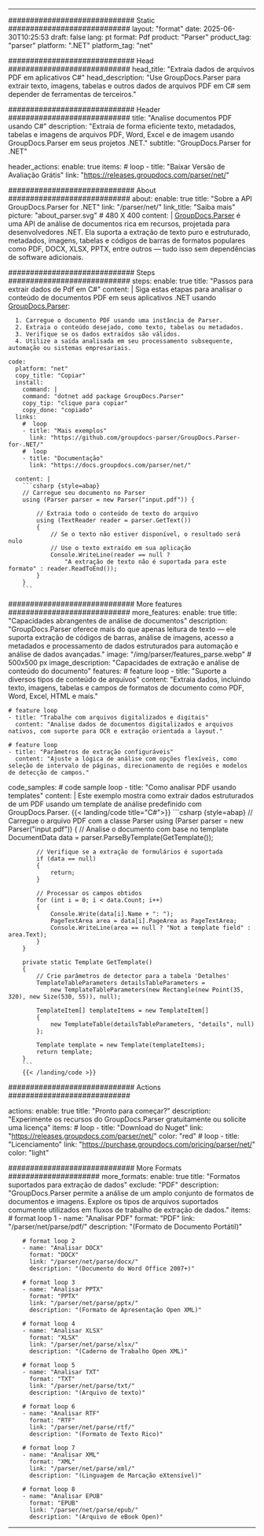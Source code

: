 


---
############################# Static ############################
layout: "format"
date:  2025-06-30T10:25:53
draft: false
lang: pt
format: Pdf
product: "Parser"
product_tag: "parser"
platform: ".NET"
platform_tag: "net"

############################# Head ############################
head_title: "Extraia dados de arquivos PDF em aplicativos C#"
head_description: "Use GroupDocs.Parser para extrair texto, imagens, tabelas e outros dados de arquivos PDF em C# sem depender de ferramentas de terceiros."

############################# Header ############################
title: "Analise documentos PDF usando C#" 
description: "Extraia de forma eficiente texto, metadados, tabelas e imagens de arquivos PDF, Word, Excel e de imagem usando GroupDocs.Parser em seus projetos .NET."
subtitle: "GroupDocs.Parser for .NET" 

header_actions:
  enable: true
  items:
    #  loop
    - title: "Baixar Versão de Avaliação Grátis"
      link: "https://releases.groupdocs.com/parser/net/"
      
############################# About ############################
about:
    enable: true
    title: "Sobre a API GroupDocs.Parser for .NET"
    link: "/parser/net/"
    link_title: "Saiba mais"
    picture: "about_parser.svg" # 480 X 400
    content: |
       [GroupDocs.Parser](/parser/net/) é uma API de análise de documentos rica em recursos, projetada para desenvolvedores .NET. Ela suporta a extração de texto puro e estruturado, metadados, imagens, tabelas e códigos de barras de formatos populares como PDF, DOCX, XLSX, PPTX, entre outros — tudo isso sem dependências de software adicionais.

############################# Steps ############################
steps:
    enable: true
    title: "Passos para extrair dados de Pdf em C#"
    content: |
      Siga estas etapas para analisar o conteúdo de documentos PDF em seus aplicativos .NET usando [GroupDocs.Parser](/parser/net/):
      
      1. Carregue o documento PDF usando uma instância de Parser.
      2. Extraia o conteúdo desejado, como texto, tabelas ou metadados.
      3. Verifique se os dados extraídos são válidos.
      4. Utilize a saída analisada em seu processamento subsequente, automação ou sistemas empresariais.
   
    code:
      platform: "net"
      copy_title: "Copiar"
      install:
        command: |
        command: "dotnet add package GroupDocs.Parser"
        copy_tip: "clique para copiar"
        copy_done: "copiado"
      links:
        #  loop
        - title: "Mais exemplos"
          link: "https://github.com/groupdocs-parser/GroupDocs.Parser-for-.NET/"
        #  loop
        - title: "Documentação"
          link: "https://docs.groupdocs.com/parser/net/"
          
      content: |
        ```csharp {style=abap}
        // Carregue seu documento no Parser
        using (Parser parser = new Parser("input.pdf")) {

            // Extraia todo o conteúdo de texto do arquivo
            using (TextReader reader = parser.GetText()) 
            {
                // Se o texto não estiver disponível, o resultado será nulo
                // Use o texto extraído em sua aplicação
                Console.WriteLine(reader == null ? 
                    "A extração de texto não é suportada para este formato" : reader.ReadToEnd());
            }
        }
        ```  

############################# More features ############################
more_features:
  enable: true
  title: "Capacidades abrangentes de análise de documentos"
  description: "GroupDocs.Parser oferece mais do que apenas leitura de texto — ele suporta extração de códigos de barras, análise de imagens, acesso a metadados e processamento de dados estruturados para automação e análise de dados avançadas."
  image: "/img/parser/features_parse.webp" # 500x500 px
  image_description: "Capacidades de extração e análise de conteúdo do documento"
  features:
    # feature loop
    - title: "Suporte a diversos tipos de conteúdo de arquivos"
      content: "Extraia dados, incluindo texto, imagens, tabelas e campos de formatos de documento como PDF, Word, Excel, HTML e mais."

    # feature loop
    - title: "Trabalhe com arquivos digitalizados e digitais"
      content: "Analise dados de documentos digitalizados e arquivos nativos, com suporte para OCR e extração orientada a layout."

    # feature loop
    - title: "Parâmetros de extração configuráveis"
      content: "Ajuste a lógica de análise com opções flexíveis, como seleção de intervalo de páginas, direcionamento de regiões e modelos de detecção de campos."
      
  code_samples:
    # code sample loop
    - title: "Como analisar PDF usando templates"
      content: |
        Este exemplo mostra como extrair dados estruturados de um PDF usando um template de análise predefinido com GroupDocs.Parser.
        {{< landing/code title="C#">}}
        ```csharp {style=abap}
        //  Carregue o arquivo PDF com a classe Parser
        using (Parser parser = new Parser("input.pdf"))
        {
            // Analise o documento com base no template
            DocumentData data = parser.ParseByTemplate(GetTemplate());

            // Verifique se a extração de formulários é suportada
            if (data == null)
            {
                return;
            }

            // Processar os campos obtidos
            for (int i = 0; i < data.Count; i++)
            {
                Console.Write(data[i].Name + ": ");
                PageTextArea area = data[i].PageArea as PageTextArea;
                Console.WriteLine(area == null ? "Not a template field" : area.Text);
            }
        }

        private static Template GetTemplate()
        {
            // Crie parâmetros de detector para a tabela 'Detalhes'
            TemplateTableParameters detailsTableParameters = 
                new TemplateTableParameters(new Rectangle(new Point(35, 320), new Size(530, 55)), null);

            TemplateItem[] templateItems = new TemplateItem[]
            {
                new TemplateTable(detailsTableParameters, "details", null)
            };

            Template template = new Template(templateItems);
            return template;
        }
        ```
        {{< /landing/code >}}


############################# Actions ############################

actions:
  enable: true
  title: "Pronto para começar?"
  description: "Experimente os recursos do GroupDocs.Parser gratuitamente ou solicite uma licença"
  items:
    #  loop
    - title: "Download do Nuget"
      link: "https://releases.groupdocs.com/parser/net/"
      color: "red"
        #  loop
    - title: "Licenciamento"
      link: "https://purchase.groupdocs.com/pricing/parser/net/"
      color: "light"


############################# More Formats #####################
more_formats:
    enable: true
    title: "Formatos suportados para extração de dados"
    exclude: "PDF"
    description: "GroupDocs.Parser permite a análise de um amplo conjunto de formatos de documentos e imagens. Explore os tipos de arquivos suportados comumente utilizados em fluxos de trabalho de extração de dados."
    items: 
        # format loop 1
        - name: "Analisar PDF"
          format: "PDF"
          link: "/parser/net/parse/pdf/"
          description: "(Formato de Documento Portátil)"
          
        # format loop 2
        - name: "Analisar DOCX"
          format: "DOCX"
          link: "/parser/net/parse/docx/"
          description: "(Documento do Word Office 2007+)"
          
        # format loop 3
        - name: "Analisar PPTX"
          format: "PPTX"
          link: "/parser/net/parse/pptx/"
          description: "(Formato de Apresentação Open XML)"
          
        # format loop 4
        - name: "Analisar XLSX"
          format: "XLSX"
          link: "/parser/net/parse/xlsx/"
          description: "(Caderno de Trabalho Open XML)"
          
        # format loop 5
        - name: "Analisar TXT"
          format: "TXT"
          link: "/parser/net/parse/txt/"
          description: "(Arquivo de texto)"
          
        # format loop 6
        - name: "Analisar RTF"
          format: "RTF"
          link: "/parser/net/parse/rtf/"
          description: "(Formato de Texto Rico)"
          
        # format loop 7
        - name: "Analisar XML"
          format: "XML"
          link: "/parser/net/parse/xml/"
          description: "(Linguagem de Marcação eXtensível)"
          
        # format loop 8
        - name: "Analisar EPUB"
          format: "EPUB"
          link: "/parser/net/parse/epub/"
          description: "(Arquivo de eBook Open)"
         
          

---